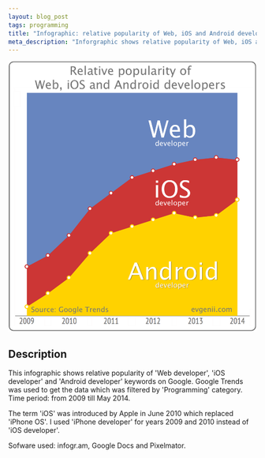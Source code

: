 ```yaml
---
layout: blog_post
tags: programming
title: "Infographic: relative popularity of Web, iOS and Android developers"
meta_description: "Inforgraphic shows relative popularity of Web, iOS and Android in developers"
---
```


![Relative popularity of Web, iOS and Android developers](/image/blog/2014-04-27-relative-popularity-of-web-ios-android-developers-inforgraphic.png)

## Description

This infographic shows relative popularity of 'Web developer', 'iOS developer' and 'Android developer' keywords on Google. Google Trends was used to get the data which was filtered by 'Programming' category. Time period: from 2009 till May 2014.

The term 'iOS' was introduced by Apple in June 2010 which replaced 'iPhone OS'. I used 'iPhone developer' for years 2009 and 2010 instead of 'iOS developer'.

Sofware used: infogr.am, Google Docs and Pixelmator.


